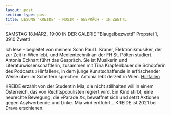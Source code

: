 ```yaml
---
layout: post
section-type: post
title: LESUNG "KREIDE" - MUSIK - GESPRÄCH - IN ZWETTL
---
```

SAMSTAG 18.MÄRZ, 19:00 IN DER GALERIE "Blaugelbezwettl"
Propstei 1, 3910 Zwettl

Ich lese - begleitet von meinem Sohn Paul I. Kraner, Elektronikmusiker, der zur Zeit in Wien lebt, und Medientechnik an der FH St. Pölten studiert.
Antonia Eckhart führt das Gespräch. Sie ist Musikerin und Literaturwissenschaftlerin, zusammen mit Tina Krapfenbauer die Schöpferin des Podcasts »Hinfallen«, in dem junge Kunstschaffende in erfrischender Weise über ihr Scheitern sprechen. Antonia lebt derzeit in Wien. [Hinfallen](https://podcasts.apple.com/at/podcast/hinfallen/id1584678746)

KREIDE erzählt von der Studentin Mia, die nicht stillhalten will in einem Österreich, das von Rechtspopulisten regiert wird. Ein Kind stirbt, eine neurechte Bewegung, die »Parade X«, bewaffnet sich und setzt Aktionen gegen Asylwerbende und Linke. Mia wird entführt...
KREIDE ist 2021 bei Drava erschienen.
